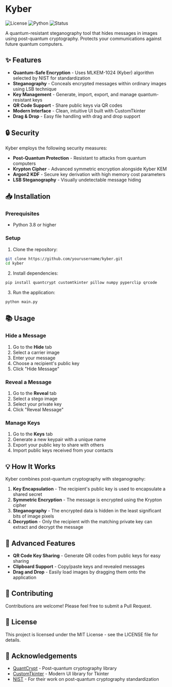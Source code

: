 
# Kyber

![License](https://img.shields.io/badge/license-MIT-blue)
![Python](https://img.shields.io/badge/python-3.8%2B-brightgreen)
![Status](https://img.shields.io/badge/status-beta-yellow)

A quantum-resistant steganography tool that hides messages in images using post-quantum cryptography. Protects your communications against future quantum computers.

## ✨ Features

- **Quantum-Safe Encryption** - Uses MLKEM-1024 (Kyber) algorithm selected by NIST for standardization
- **Steganography** - Conceals encrypted messages within ordinary images using LSB technique
- **Key Management** - Generate, import, export, and manage quantum-resistant keys
- **QR Code Support** - Share public keys via QR codes
- **Modern Interface** - Clean, intuitive UI built with CustomTkinter
- **Drag & Drop** - Easy file handling with drag and drop support

## 🔒 Security

Kyber employs the following security measures:

- **Post-Quantum Protection** - Resistant to attacks from quantum computers
- **Krypton Cipher** - Advanced symmetric encryption alongside Kyber KEM
- **Argon2 KDF** - Secure key derivation with high memory cost parameters
- **LSB Steganography** - Visually undetectable message hiding

## 📥 Installation

### Prerequisites

- Python 3.8 or higher

### Setup

1. Clone the repository:
```bash
git clone https://github.com/yourusername/kyber.git
cd kyber
```

2. Install dependencies:
```bash
pip install quantcrypt customtkinter pillow numpy pyperclip qrcode
```

3. Run the application:
```bash
python main.py
```

## 📚 Usage

### Hide a Message

1. Go to the **Hide** tab
2. Select a carrier image
3. Enter your message
4. Choose a recipient's public key
5. Click "Hide Message"

### Reveal a Message

1. Go to the **Reveal** tab
2. Select a stego image
3. Select your private key
4. Click "Reveal Message"

### Manage Keys

1. Go to the **Keys** tab
2. Generate a new keypair with a unique name
3. Export your public key to share with others
4. Import public keys received from your contacts

## 💡 How It Works

Kyber combines post-quantum cryptography with steganography:

1. **Key Encapsulation** - The recipient's public key is used to encapsulate a shared secret
2. **Symmetric Encryption** - The message is encrypted using the Krypton cipher
3. **Steganography** - The encrypted data is hidden in the least significant bits of image pixels
4. **Decryption** - Only the recipient with the matching private key can extract and decrypt the message

## 🔧 Advanced Features

- **QR Code Key Sharing** - Generate QR codes from public keys for easy sharing
- **Clipboard Support** - Copy/paste keys and revealed messages
- **Drag and Drop** - Easily load images by dragging them onto the application

## 🤝 Contributing

Contributions are welcome! Please feel free to submit a Pull Request.

## 📜 License

This project is licensed under the MIT License - see the LICENSE file for details.

## 🙏 Acknowledgements

- [QuantCrypt](https://github.com/aabmets/quantcrypt) - Post-quantum cryptography library
- [CustomTkinter](https://github.com/TomSchimansky/CustomTkinter) - Modern UI library for Tkinter
- [NIST](https://www.nist.gov/pqcrypto) - For their work on post-quantum cryptography standardization
